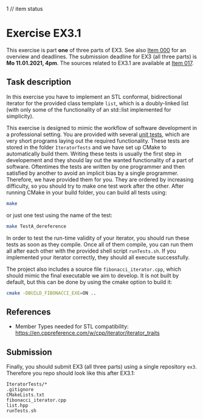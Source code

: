 1 // item status
# Exercise EX3.1

This exercise is part **one** of three parts of EX3. See also [Item 000](https://cppitems.github.io/#/item/000) for an overview and deadlines. The submission deadline for EX3 (all three parts) is **Mo	11.01.2021, 4pm**. The sources related to EX3.1 are available at [Item 017](https://github.com/cppitems/cppitems/tree/master/items/017).

## Task description

In this exercise you have to implement an STL conformal, bidirectional iterator for the provided class template `list`, which is a doubly-linked list (with only some of the functionality of an std::list implemented for simplicity).

This exercise is designed to mimic the workflow of software development in a professional setting. You are provided with several [unit tests](https://en.wikipedia.org/wiki/Unit_testing), which are very short programs laying out the required functionality. These tests are stored in the folder `IteratorTests` and we have set up CMake to automatically build them. Writing these tests is usually the first step in developement and they should lay out the wanted functionality of a part of software. Oftentimes the tests are written by one programmer and then satisfied by another to avoid an implicit bias by a single programmer. Therefore, we have provided them for you. They are ordered by increasing difficulty, so you should try to make one test work after the other. After running CMake in your build folder, you can build all tests using:

```bash
make
```

or just one test using the name of the test:

```bash
make TestA_dereference
```

In order to test the run-time validity of your iterator, you should run these tests as soon as they compile. Once all of them compile, you can run them all after each other with the provided shell script `runTests.sh`. If you implemented your iterator correctly, they should all execute successfully.

The project also includes a source file `fibonacci_iterator.cpp`, which should mimic the final executable we aim to develop. It is not built by default, but this can be done by using the cmake option to build it:

```bash
cmake -DBUILD_FIBONACCI_EXE=ON ..
```

## References
- Member Types needed for STL compatibility: https://en.cppreference.com/w/cpp/iterator/iterator_traits

## Submission
Finally, you should submit EX3 (all three parts) using a single repository `ex3`.
Therefore you repo should look like this after EX3.1:
```
IteratorTests/*
.gitignore
CMakeLists.txt
fibonacci_iterator.cpp
list.hpp
runTests.sh
```
